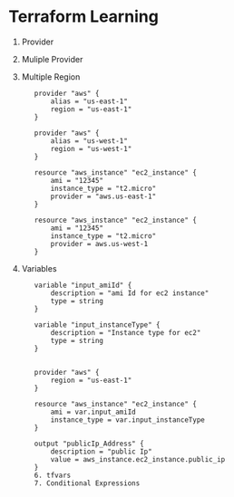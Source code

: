 # Terraform Learning

1. Provider
2. Muliple Provider
3. Multiple Region

          provider "aws" {
              alias = "us-east-1"
              region = "us-east-1"
          }
          
          provider "aws" {
              alias = "us-west-1"
              region = "us-west-1"
          }
          
          resource "aws_instance" "ec2_instance" {
              ami = "12345"
              instance_type = "t2.micro"
              provider = "aws.us-east-1"
          }
          
          resource "aws_instance" "ec2_instance" {
              ami = "12345"
              instance_type = "t2.micro"
              provider = aws.us-west-1
          }


5. Variables

          variable "input_amiId" {
              description = "ami Id for ec2 instance"
              type = string
          }
          
          variable "input_instanceType" {
              description = "Instance type for ec2"
              type = string
          }
          
          
          provider "aws" {
              region = "us-east-1"
          }
          
          resource "aws_instance" "ec2_instance" {
              ami = var.input_amiId
              instance_type = var.input_instanceType
          }
          
          output "publicIp_Address" {
              description = "public Ip"
              value = aws_instance.ec2_instance.public_ip
          }
          6. tfvars
          7. Conditional Expressions
